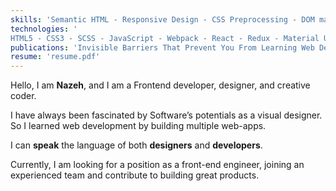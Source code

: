 ```yaml
---
skills: 'Semantic HTML - Responsive Design - CSS Preprocessing - DOM manipulation - UI Engineering - OOP - MVC - RESTful APIs - TDD / BDD - Unit Testing - refactoring - deployment - Relational Databases - Version Control - Git Flow'
technologies: '
HTML5 - CSS3 - SCSS - JavaScript - Webpack - React - Redux - Material UI - Ruby - Ruby on Rails - PostgreSQL - NodeJS - Rspec - Jest - REST APIs - GraphQL - Gatsby - Webpack - NPM - Git - Linux - Bash - Figma - Netlify'
publications: 'Invisible Barriers That Prevent You From Learning Web Development and How to Break Through Them - HackerNoon:::https://hackernoon.com/the-great-filter-of-web-development-and-how-to-break-through-it-9s27q3t0m'
resume: 'resume.pdf'
---
```


Hello, I am **Nazeh**, and I am a Frontend developer, designer, and creative coder.

I have always been fascinated by Software’s potentials as a visual designer. So I learned web development by building multiple web-apps.

I can **speak** the language of both **designers** and **developers**.

Currently, I am looking for a position as a front-end engineer, joining an experienced team and contribute to building great products.
